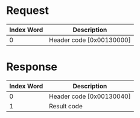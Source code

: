 # Request

| Index Word | Description                |
|------------|----------------------------|
| 0          | Header code \[0x00130000\] |

# Response

| Index Word | Description                |
|------------|----------------------------|
| 0          | Header code \[0x00130040\] |
| 1          | Result code                |